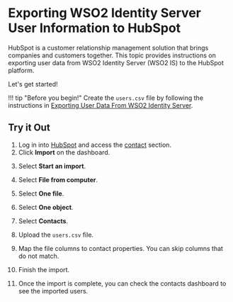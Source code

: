 # Exporting WSO2 Identity Server User Information to HubSpot

HubSpot is a customer relationship management solution that brings companies and customers together. 
This topic provides instructions on exporting user data from WSO2 Identity Server (WSO2 IS) to the 
HubSpot platform. 

Let's get started!

!!! tip "Before you begin!"
    Create the `users.csv` file by following the instructions in 
    [Exporting User Data From WSO2 Identity Server]({{base_path}}/sync-account-overview).
    
## Try it Out

1. Log in into [HubSpot](https://app.hubspot.com/) and access the [contact](https://app.hubspot.com/contacts) section.
2. Click **Import** on the dashboard.
<!--![]({{base_path}}/assets/img/tutorials/hubspot-provisioning-user/step-2.png)-->
3. Select **Start an import**.
<!--![]({{base_path}}/assets/img/tutorials/hubspot-provisioning-user/step-3.png)-->
4. Select **File from computer**. 
<!--![]({{base_path}}/assets/img/tutorials/hubspot-provisioning-user/step-4.png)-->
5. Select **One file**.
<!--![]({{base_path}}/assets/img/tutorials/hubspot-provisioning-user/step-5.png)-->
6. Select **One object**.
<!--![]({{base_path}}/assets/img/tutorials/hubspot-provisioning-user/step-6.png)-->
7. Select **Contacts**.
<!--![]({{base_path}}/assets/img/tutorials/hubspot-provisioning-user/step-7.png)-->
8. Upload the `users.csv` file.
<!--![]({{base_path}}/assets/img/tutorials/hubspot-provisioning-user/step-8.png)-->
9. Map the file columns to contact properties. You can skip columns that do not match.
<!--![]({{base_path}}/assets/img/tutorials/hubspot-provisioning-user/step-9.png)-->
10. Finish the import.
<!--![]({{base_path}}/assets/img/tutorials/hubspot-provisioning-user/step-10.png)-->
11. Once the import is complete, you can check the contacts dashboard to see the imported users.
<!--![]({{base_path}}/assets/img/tutorials/hubspot-provisioning-user/step-11.png)-->
